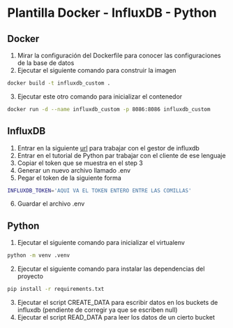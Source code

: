 # Plantilla Docker - InfluxDB - Python

## Docker

1. Mirar la configuración del Dockerfile para conocer las configuraciones de la base de datos
2. Ejecutar el siguiente comando para construir la imagen

```bash
docker build -t influxdb_custom .
```

3. Ejecutar este otro comando para inicializar el contenedor

```bash
docker run -d --name influxdb_custom -p 8086:8086 influxdb_custom
```

## InfluxDB

1. Entrar en la siguiente [url](http://localhost:8086) para trabajar con el gestor de influxdb
2. Entrar en el tutorial de Python par trabajar con el cliente de ese lenguaje
3. Copiar el token que se muestra en el step 3
4. Generar un nuevo archivo llamado .env
5. Pegar el token de la siguiente forma

```bash
INFLUXDB_TOKEN='AQUI VA EL TOKEN ENTERO ENTRE LAS COMILLAS'
```

6. Guardar el archivo .env

## Python

1. Ejecutar el siguiente comando para inicializar el virtualenv

```bash
python -m venv .venv
```

2. Ejecutar el siguiente comando para instalar las dependencias del proyecto

```bash
pip install -r requirements.txt
```

3. Ejecutar el script CREATE_DATA para escribir datos en los buckets de influxdb (pendiente de corregir ya que se escriben null)
4. Ejecutar el script READ_DATA para leer los datos de un cierto bucket
